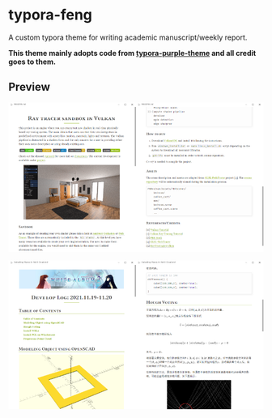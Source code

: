# typora-feng

A custom typora theme for writing academic manuscript/weekly report.

**This theme mainly adopts code from [typora-purple-theme](https://github.com/hliu202/typora-purple-theme) and all credit goes to them.**

## Preview

<img width="50%" src="./github-assets/preview.png"/><img width="50%" src="./github-assets/preview_another.png"/>

<img width="50%" src="./github-assets/preview_another_another.png"/><img width="50%" src="./github-assets/preview_another_another_another.png"/>
